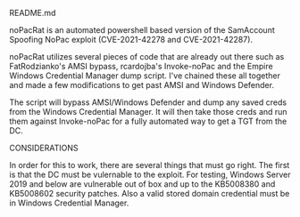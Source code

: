 README.md

noPacRat is an automated powershell based version of the SamAccount Spoofing NoPac exploit (CVE-2021-42278 and CVE-2021-42287). 

noPacRat utilizes several pieces of code that are already out there such as FatRodzianko's AMSI bypass, rcardojba's Invoke-noPac and the Empire Windows Credential Manager dump script. I've chained these all together and made a few modifications to get past AMSI and Windows Defender. 

The script will bypass AMSI/Windows Defender and dump any saved creds from the Windows Credential Manager. It will then take those creds and run them against Invoke-noPac for a fully automated way to get a TGT from the DC. 

CONSIDERATIONS

In order for this to work, there are several things that must go right. The first is that the DC must be vulernable to the exploit. For testing, Windows Server 2019 and below are vulnerable out of box and up to the KB5008380 and KB5008602 security patches. Also a valid stored domain credential must be in Windows Credential Manager. 

